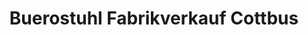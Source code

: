 ---
title: "Buerostuhl Fabrikverkauf Cottbus"
url: /cottbus/buerostuhl-fabrikverkauf-cottbus/
shop: Möbel
---